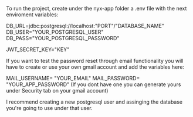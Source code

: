To run the project, create under the nyx-app folder a .env file with the next enviroment variables:

DB_URL=jdbc:postgresql://localhost:"PORT"/"DATABASE_NAME"  
DB_USER="YOUR_POSTGRESQL_USER"  
DB_PASS="YOUR_POSTGRESQL_PASSWORD"  

JWT_SECRET_KEY="KEY"

If you want to test the password reset through email functionality you will have to create or use your own gmail account and add the variables here:

MAIL_USERNAME= "YOUR_EMAIL"
MAIL_PASSWORD= "YOUR_APP_PASSWORD" (If you dont have one you can generate yours under Security tab on your gmail account)

  
I recommend creating a new postgresql user and assinging the database you're going to use under that user.
